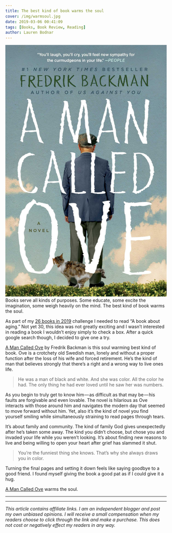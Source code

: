 ```yaml
---
title: The best kind of book warms the soul
cover: /img/warmsoul.jpg
date: 2019-03-06 00:41:09
tags: [Books, Book Review, Reading]
author: Lauren Bodnar
---
```

![header img](/img/ove.jpg)
<br/>
Books serve all kinds of purposes. Some educate, some excite the imagination, some weigh heavily on the mind. The best kind of book warms the soul.
<br/>

As part of my [26 books in 2019](https://medium.com/@laurenbodnar/26-books-in-2019-f7b21c69c383) challenge I needed to read “A book about aging.” Not yet 30, this idea was not greatly exciting and I wasn’t interested in reading a book I wouldn’t enjoy simply to check a box. After a quick google search though, I decided to give one a try.
<br/>

[A Man Called Ove](https://amzn.to/2GZ3cd7) by Fredrik Backman is this soul warming best kind of book. Ove is a crotchety old Swedish man, lonely and without a proper function after the loss of his wife and forced retirement. He’s the kind of man that believes strongly that there’s a right and a wrong way to live ones life.
<br/>

>He was a man of black and white. And she was color. All the color he had. The only thing he had ever loved until he saw her was numbers.


As you begin to truly get to know him — as difficult as that may be — his faults are forgivable and even lovable. The novel is hilarious as Ove interacts with those around him and navigates the modern day that seemed to move forward without him. Yet, also it’s the kind of novel you find yourself smiling while simultaneously straining to read pages through tears.
<br/>

It’s about family and community. The kind of family God gives unexpectedly after he’s taken some away. The kind you didn’t choose, but chose you and invaded your life while you weren’t looking. It’s about finding new reasons to live and being willing to open your heart after grief has slammed it shut.
<br/>

>You’re the funniest thing she knows. That’s why she always draws you in color.


Turning the final pages and setting it down feels like saying goodbye to a good friend. I found myself giving the book a good pat as if I could give it a hug.
<br/>

[A Man Called Ove](https://amzn.to/2GZ3cd70) warms the soul.




****  
****
*This article contains affiliate links.  I am an independent blogger and post my own unbiased opinions. I will receive a small compensation when my readers choose to click through the link and make a purchase. This does not cost or negatively effect my readers in any way.*
